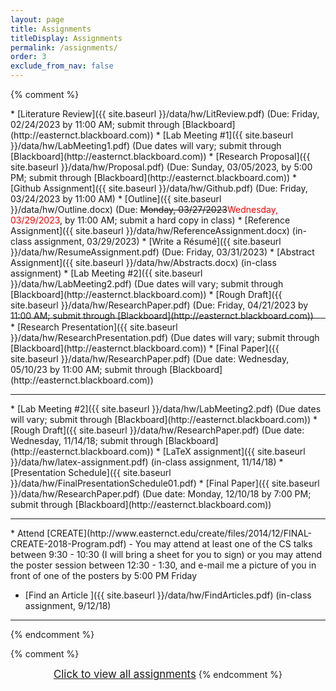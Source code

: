 ```yaml
---
layout: page
title: Assignments 
titleDisplay: Assignments 
permalink: /assignments/
order: 3
exclude_from_nav: false 
---
```


<style>

.hide {
  display:none
}

table, th, td {
  border: 0px solid black;
  border-collapse: collapse;
  text-align: center;
}

td.left {
    text-align: left;
}

a.hide, tr.hide {
    display: none;
}

.due {
    background-color: yellow
}

</style>

<script>
function removeHideClass() {
  var elements = document.getElementsByTagName("tr");
  for (var i = 0; i < elements.length; i++) {
    elements[i].classList.remove("hide");
  }

  element = document.getElementById('hideprevious');
  element.classList.add('hide'); 
} 

</script>

{% comment %}
<div id = 'hidden' class = 'hide' markdown="1">
{% endcomment %}

* Course setup
    * Sign up for [Piazza](https://piazza.com) using your Eastern e-mail address. You will be getting an e-mail with more information shortly.
    * Sign up for [Perusall](https://perusall.com) using your Eastern e-mail address, and enroll in this course. The course code can be found on the syllabus in the [Course Information]({{ site.baseurl }}/info/) section.


* [Autobiography and Piazza Post ]({{ site.baseurl }}/data/hw/Autobiography.pdf) (Due: Friday, 09/08/2023)
{% comment %}
* [Searching the Literature]({{ site.baseurl }}/data/hw/LitSearch.docx) (<strike>Due: Friday, 01/27/2023</strike> We will do this in class on 1/27)
* [Article Discussion - Cellular automata model for evacuation with obstacles](https://perusall.com) (Due: Monday, 01/30/2023)
* [Article Discussion - Experimental evidence of massive-scale emotional contagion through social networks](https://perusall.com) (Due: Monday, 02/06/2023)
* Find two articles - see posts on [Piazza](https://piazza.com) (Due: Wednesday, 02/08/2023)
* [Article Critique]({{ site.baseurl }}/data/hw/Evaluation-Perusall.pdf) (Due: Monday, 02/13/2023 by 11:00 AM)
</div>
* [Literature Review]({{ site.baseurl }}/data/hw/LitReview.pdf) (Due: Friday, 02/24/2023 by 11:00 AM; submit through [Blackboard](http://easternct.blackboard.com))
* <span class = 'mue'>[Lab Meeting #1]({{ site.baseurl }}/data/hw/LabMeeting1.pdf) (Due dates will vary; submit through [Blackboard](http://easternct.blackboard.com))</span>
* [Research Proposal]({{ site.baseurl }}/data/hw/Proposal.pdf) (Due: Sunday, 03/05/2023, by 5:00 PM; submit through [Blackboard](http://easternct.blackboard.com))
* [Github Assignment]({{ site.baseurl }}/data/hw/Github.pdf) (Due: Friday, 03/24/2023 by 11:00 AM)
* [Outline]({{ site.baseurl }}/data/hw/Outline.docx) (Due: <strike>Monday, 03/27/2023</strike><span style = 'color:red'>Wednesday, 03/29/2023</span>, by 11:00 AM; submit a hard copy in class)
* [Reference Assignment]({{ site.baseurl }}/data/hw/ReferenceAssignment.docx) (in-class assignment, 03/29/2023)
* [Write a Résumé]({{ site.baseurl }}/data/hw/ResumeAssignment.pdf) (Due: Friday, 03/31/2023) 
* [Abstract Assignment]({{ site.baseurl }}/data/hw/Abstracts.docx) (in-class assignment) 
* <span>[Lab Meeting #2]({{ site.baseurl }}/data/hw/LabMeeting2.pdf) (Due dates will vary; submit through [Blackboard](http://easternct.blackboard.com))</span>
* [Rough Draft]({{ site.baseurl }}/data/hw/ResearchPaper.pdf) (Due: Friday, 04/21/2023 by 11:00 AM; submit through [Blackboard](http://easternct.blackboard.com)) 
<hr style = "margin-bottom:5px; margin-top:-5px; color:red;">
* [Research Presentation]({{ site.baseurl }}/data/hw/ResearchPresentation.pdf) (Due dates will vary; submit through [Blackboard](http://easternct.blackboard.com)) 
* [Final Paper]({{ site.baseurl }}/data/hw/ResearchPaper.pdf) (Due date: Wednesday, 05/10/23 by 11:00 AM; submit through [Blackboard](http://easternct.blackboard.com)) 
<hr>
* [Lab Meeting #2]({{ site.baseurl }}/data/hw/LabMeeting2.pdf) (Due dates will vary; submit through [Blackboard](http://easternct.blackboard.com))
* [Rough Draft]({{ site.baseurl }}/data/hw/ResearchPaper.pdf) (Due date: Wednesday, 11/14/18; submit through [Blackboard](http://easternct.blackboard.com)) 
* [LaTeX assignment]({{ site.baseurl }}/data/hw/latex-assignment.pdf) (in-class assignment, 11/14/18) 
    * [Presentation Schedule]({{ site.baseurl }}/data/hw/FinalPresentationSchedule01.pdf)
* [Final Paper]({{ site.baseurl }}/data/hw/ResearchPaper.pdf) (Due date: Monday, 12/10/18 by 7:00 PM; submit through [Blackboard](http://easternct.blackboard.com)) 
<hr>
* Attend [CREATE](http://www.easternct.edu/create/files/2014/12/FINAL-CREATE-2018-Program.pdf) - You may attend at least one of the CS talks between 9:30 - 10:30 (I will bring a sheet for you to sign) or you may attend the poster session between 12:30 - 1:30, and e-mail me a picture of you in front of one of the posters by 5:00 PM Friday 

* [Find an Article ]({{ site.baseurl }}/data/hw/FindArticles.pdf) (in-class assignment, 9/12/18)

***

{% endcomment %}
<br>

<script>
const pattern = RegExp('Due:.*([0-9]{2}/[0-9]+/[0-9]{4})');
elements = document.getElementsByTagName('li');

for (el of elements) {
        var res = pattern.exec(el.innerText);
        if (res != null && res.length >= 2) {
                if (new Date(res[1]) >= new Date()) {
                        el.className = 'due';
                }
        }
}
</script>

{% comment %}
<center>
<div id = 'clicker'>
<a href = '#' style='font-size:120%' onclick = 'viewAll();'>Click to view all assignments</a>
<script>
function viewAll() {
    document.getElementById('hidden').classList.remove('hide');
    document.getElementById('clicker').classList.add('hide');
    document.getElementsByTagName('ul')[0].style.marginBottom = '0px'
}
</script>
{% endcomment %}
